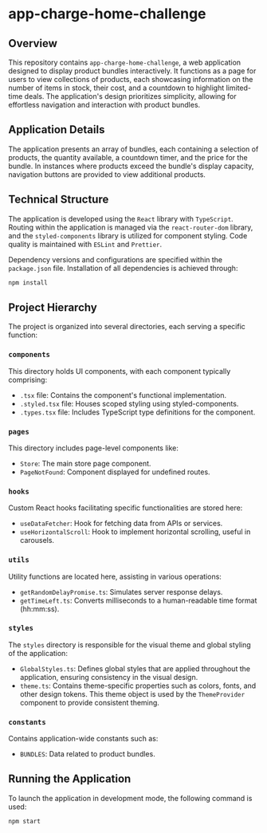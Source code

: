 # app-charge-home-challenge

## Overview

This repository contains `app-charge-home-challenge`, a web application designed to display product bundles interactively. It functions as a page for users to view collections of products, each showcasing information on the number of items in stock, their cost, and a countdown to highlight limited-time deals. The application's design prioritizes simplicity, allowing for effortless navigation and interaction with product bundles.

## Application Details

The application presents an array of bundles, each containing a selection of products, the quantity available, a countdown timer, and the price for the bundle. In instances where products exceed the bundle's display capacity, navigation buttons are provided to view additional products.

## Technical Structure

The application is developed using the `React` library with `TypeScript`. Routing within the application is managed via the `react-router-dom` library, and the `styled-components` library is utilized for component styling. Code quality is maintained with `ESLint` and `Prettier`.

Dependency versions and configurations are specified within the `package.json` file. Installation of all dependencies is achieved through:

```sh
npm install
```

## Project Hierarchy

The project is organized into several directories, each serving a specific function:

### `components`
This directory holds UI components, with each component typically comprising:
- `.tsx` file: Contains the component's functional implementation.
- `.styled.tsx` file: Houses scoped styling using styled-components.
- `.types.tsx` file: Includes TypeScript type definitions for the component.

### `pages`
This directory includes page-level components like:
- `Store`: The main store page component.
- `PageNotFound`: Component displayed for undefined routes.

### `hooks`
Custom React hooks facilitating specific functionalities are stored here:
- `useDataFetcher`: Hook for fetching data from APIs or services.
- `useHorizontalScroll`: Hook to implement horizontal scrolling, useful in carousels.

### `utils`
Utility functions are located here, assisting in various operations:
- `getRandomDelayPromise.ts`: Simulates server response delays.
- `getTimeLeft.ts`: Converts milliseconds to a human-readable time format (hh:mm:ss).

### `styles`
The `styles` directory is responsible for the visual theme and global styling of the application:

- `GlobalStyles.ts`: Defines global styles that are applied throughout the application, ensuring consistency in the visual design.
- `theme.ts`: Contains theme-specific properties such as colors, fonts, and other design tokens. This theme object is used by the `ThemeProvider` component to provide consistent theming.


### `constants`
Contains application-wide constants such as:
- `BUNDLES`: Data related to product bundles.

## Running the Application

To launch the application in development mode, the following command is used:

```sh
npm start
```